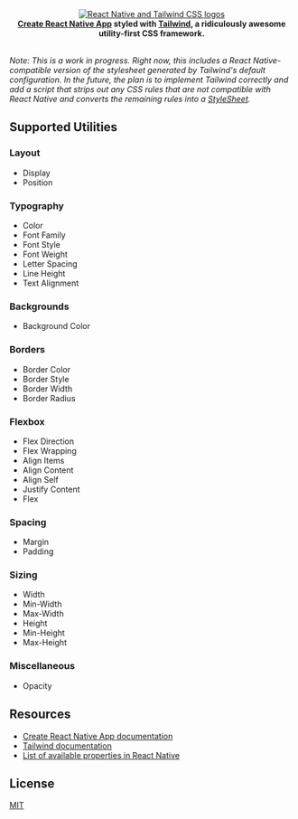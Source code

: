 <div align="center">
  <a href="https://github.com/taylorbryant/crna-tailwind/">
    <img src="https://image.ibb.co/iWHrKn/react_native_tailwind.png" alt="React Native and Tailwind CSS logos">
  </a>
</div>

<div align="center">
  <strong><a href="https://github.com/react-community/create-react-native-app" target="_blank">Create React Native App</a> styled with <a href="https://tailwindcss.com/" target="_blank">Tailwind</a>, a ridiculously awesome utility-first CSS framework.</strong>
  <br />
  <br />
</div>

*Note: This is a work in progress. Right now, this includes a React Native-compatible version of the stylesheet generated by Tailwind's default configuration. In the future, the plan is to implement Tailwind correctly and add a script that strips out any CSS rules that are not compatible with React Native and converts the remaining rules into a [StyleSheet](https://facebook.github.io/react-native/docs/stylesheet.html).*

## Supported Utilities
### Layout
* Display
* Position

### Typography
* Color
* Font Family
* Font Style
* Font Weight
* Letter Spacing
* Line Height
* Text Alignment

### Backgrounds
* Background Color

### Borders
* Border Color
* Border Style
* Border Width
* Border Radius

### Flexbox
* Flex Direction
* Flex Wrapping
* Align Items
* Align Content
* Align Self
* Justify Content
* Flex

### Spacing
* Margin
* Padding

### Sizing
* Width
* Min-Width
* Max-Width
* Height
* Min-Height
* Max-Height

### Miscellaneous
* Opacity


## Resources
* [Create React Native App documentation](https://github.com/react-community/create-react-native-app)
* [Tailwind documentation](https://tailwindcss.com/docs/what-is-tailwind/)
* [List of available properties in React Native](https://facebook.github.io/react-native/docs/stylesheet.html)

## License
[MIT](https://github.com/taylorbryant/crna-tailwind/blob/master/LICENSE.md)
